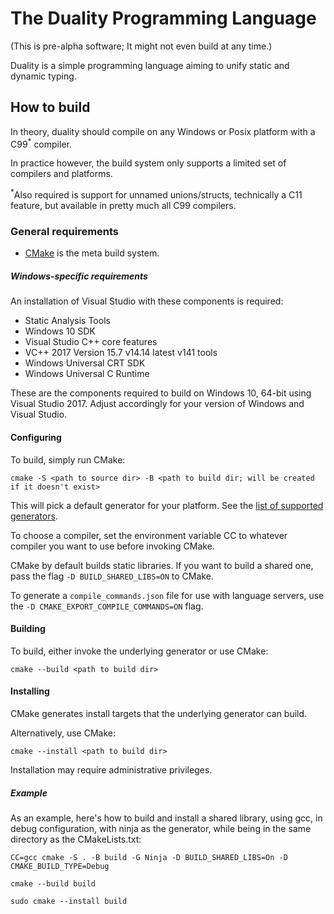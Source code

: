# The Duality Programming Language

(This is pre-alpha software; It might not even build at any time.)

Duality is a simple programming language aiming to unify static and dynamic typing.

## How to build

In theory, duality should compile on any Windows or Posix platform with a C99<sup>*</sup> compiler.

In practice however, the build system only supports a limited set of compilers and platforms.

<sup>*</sup>Also required is support for unnamed unions/structs, technically a C11 feature,
but available in pretty much all C99 compilers.

### General requirements
- [CMake](https://cmake.org) is the meta build system.

##### Windows-specific requirements
An installation of Visual Studio with these components is required:

- Static Analysis Tools
- Windows 10 SDK
- Visual Studio C++ core features
- VC++ 2017 Version 15.7 v14.14 latest v141 tools
- Windows Universal CRT SDK
- Windows Universal C Runtime

These are the components required to build on Windows 10, 64-bit using Visual Studio 2017.
Adjust accordingly for your version of Windows and Visual Studio.

#### Configuring
To build, simply run CMake:
```
cmake -S <path to source dir> -B <path to build dir; will be created if it doesn't exist>
```
This will pick a default generator for your platform. See the [list of supported generators](https://cmake.org/cmake/help/latest/manual/cmake-generators.7.html).

To choose a compiler, set the environment variable CC to whatever compiler you want to use before invoking CMake.

CMake by default builds static libraries. If you want to build a shared one, pass the flag ```-D BUILD_SHARED_LIBS=ON``` to CMake.

To generate a ```compile_commands.json``` file for use with language servers, use the ```-D CMAKE_EXPORT_COMPILE_COMMANDS=ON``` flag.

#### Building
To build, either invoke the underlying generator or use CMake:
```
cmake --build <path to build dir>
```

#### Installing
CMake generates install targets that the underlying generator can build.

Alternatively, use CMake:
```
cmake --install <path to build dir>
```

Installation may require administrative privileges.

##### Example
As an example, here's how to build and install a shared library, using gcc, in debug configuration, with ninja as the generator, while being in the same directory as the CMakeLists.txt:
```
CC=gcc cmake -S . -B build -G Ninja -D BUILD_SHARED_LIBS=On -D CMAKE_BUILD_TYPE=Debug

cmake --build build

sudo cmake --install build
```